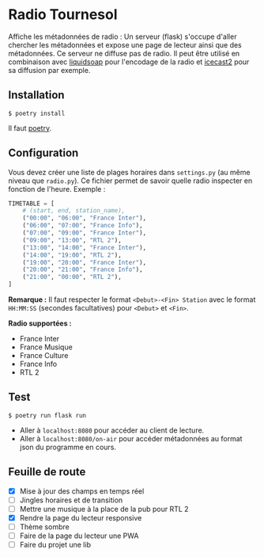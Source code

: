 # Radio Tournesol

Affiche les métadonnées de radio : Un serveur (flask) s'occupe d'aller chercher les métadonnées et expose une page de lecteur ainsi que des métadonnées. Ce serveur ne diffuse pas de radio. Il peut être utilisé en combinaison avec [liquidsoap](https://www.liquidsoap.info) pour l'encodage de la radio et [icecast2](http://icecast.org/) pour sa diffusion par exemple.

## Installation

```
$ poetry install 
```

Il faut [poetry](https://github.com/sdispater/poetry).

## Configuration

Vous devez créer une liste de plages horaires dans `settings.py` (au même niveau que `radio.py`). Ce fichier
permet de savoir quelle radio inspecter en fonction de l'heure. Exemple :

```python
TIMETABLE = [
    # (start, end, station_name),
    ("00:00", "06:00", "France Inter"),
    ("06:00", "07:00", "France Info"),
    ("07:00", "09:00", "France Inter"),
    ("09:00", "13:00", "RTL 2"),
    ("13:00", "14:00", "France Inter"),
    ("14:00", "19:00", "RTL 2"),
    ("19:00", "20:00", "France Inter"),
    ("20:00", "21:00", "France Info"),
    ("21:00", "00:00", "RTL 2"),
]
```

**Remarque :** Il faut respecter le format `<Debut>-<Fin> Station` avec le format `HH:MM:SS` (secondes facultatives) pour `<Debut>` et `<Fin>`.

**Radio supportées :**

- France Inter
- France Musique
- France Culture
- France Info
- RTL 2

## Test

```
$ poetry run flask run
```

- Aller à `localhost:8080` pour accéder au client de lecture.
- Aller à `localhost:8080/on-air` pour accéder métadonnées au format json du programme en cours.

## Feuille de route
 
- [x] Mise à jour des champs en temps réel
- [ ] Jingles horaires et de transition
- [ ] Mettre une musique à la place de la pub pour RTL 2
- [x] Rendre la page du lecteur responsive
- [ ] Thème sombre
- [ ] Faire de la page du lecteur une PWA
- [ ] Faire du projet une lib

